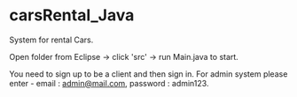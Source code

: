 # carsRental_Java
System for rental Cars.

Open folder from Eclipse -> click 'src' -> run Main.java to start.

You need to sign up to be a client and then sign in.
For admin system please enter - email : admin@mail.com, password : admin123.
